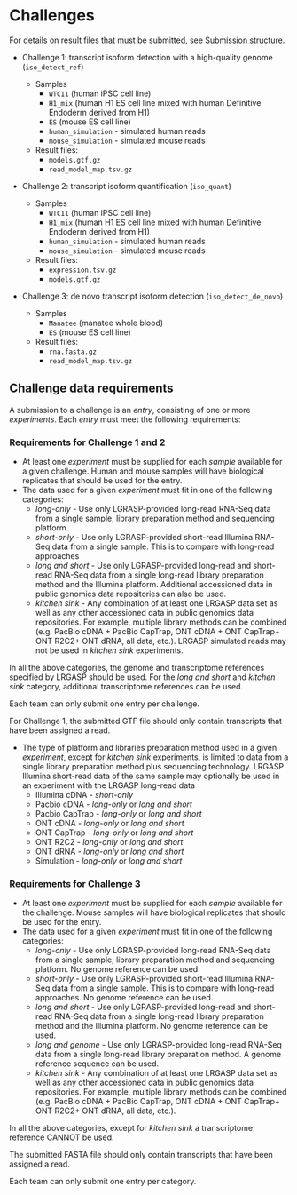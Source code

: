 # Challenges

For details on result files that must be submitted, see [Submission structure](submission.md).

* Challenge 1: transcript isoform detection with a high-quality genome (`iso_detect_ref`)
  * Samples
    * `WTC11` (human iPSC cell line)
    * `H1_mix` (human H1 ES cell line mixed with human Definitive Endoderm derived from H1)
    * `ES` (mouse ES cell line)
    * `human_simulation` - simulated human reads
    * `mouse_simulation` - simulated mouse reads
  * Result files:
    * `models.gtf.gz`
    * `read_model_map.tsv.gz`

* Challenge 2: transcript isoform quantification (`iso_quant`)
  * Samples
    * `WTC11` (human iPSC cell line)
    * `H1_mix` (human H1 ES cell line mixed with human Definitive Endoderm derived from H1)
    * `human_simulation` - simulated human reads
    * `mouse_simulation` - simulated mouse reads
  * Result files:
    * `expression.tsv.gz`
    * `models.gtf.gz`

* Challenge 3: de novo transcript isoform detection (`iso_detect_de_novo`)
  * Samples
    * `Manatee` (manatee whole blood)
    * `ES` (mouse ES cell line)
  * Result files:
    * `rna.fasta.gz`
    * `read_model_map.tsv.gz`

## Challenge data requirements

A submission to a challenge is an *entry*, consisting of
one or more *experiments*.
Each *entry* must meet the following requirements:

### Requirements for Challenge 1 and 2

* At least one *experiment* must be supplied for each *sample* available for
  a given challenge. Human and mouse samples will have biological replicates that should be used for the entry.
* The data used for a given *experiment* must fit in one of the following categories:
  * *long-only* - Use only LGRASP-provided long-read RNA-Seq data from a single sample, library preparation method and sequencing platform.
  * *short-only* - Use only LGRASP-provided short-read Illumina RNA-Seq data from a single sample. This is to compare with long-read  approaches
  * *long and short* - Use only LGRASP-provided long-read and short-read RNA-Seq data from a single long-read library preparation method and the Illumina platform. Additional accessioned data in public genomics data repositories can also be used.
  * *kitchen sink* - Any combination of at least one LRGASP data set as well as any other accessioned data in public genomics data repositories. For example, multiple library methods can be combined (e.g. PacBio cDNA + PacBio CapTrap, ONT cDNA + ONT CapTrap+ ONT R2C2+ ONT dRNA, all data, etc.).  LRGASP simulated reads may not be used in *kitchen sink* experiments.

In all the above categories, the genome and transcriptome references specified by LRGASP should be used. For the *long and short* and *kitchen sink* category, additional transcriptome references can be used.

Each team can only submit one entry per challenge.

For Challenge 1, the submitted GTF file should only contain transcripts that have been assigned a read.

* The type of platform and libraries preparation method used in a given *experiment*, except for *kitchen sink* experiments, is limited to data from a single library preparation method plus sequencing technology.  LRGASP Illumina short-read data of the same sample may optionally be used in an experiment with the LRGASP long-read data
  * Illumina cDNA - *short-only*
  * Pacbio cDNA - *long-only* or *long and short*
  * Pacbio CapTrap - *long-only* or *long and short*
  * ONT cDNA - *long-only* or *long and short*
  * ONT CapTrap - *long-only* or *long and short*
  * ONT R2C2 - *long-only* or *long and short*
  * ONT dRNA - *long-only* or *long and short*
  * Simulation - *long-only* or *long and short*

### Requirements for Challenge 3

* At least one *experiment* must be supplied for each *sample* available for the challenge. Mouse samples will have biological replicates that should be used for the entry.
* The data used for a given *experiment* must fit in one of the following categories:
  * *long-only* - Use only LGRASP-provided long-read RNA-Seq data from a single sample, library preparation method and sequencing platform. No genome reference can be used.
  * *short-only* - Use only LGRASP-provided short-read Illumina RNA-Seq data from a single sample. This is to compare with long-read approaches. No genome reference can be used.
  * *long and short* - Use only LGRASP-provided long-read and short-read RNA-Seq data from a single long-read library preparation method and the Illumina platform. No genome reference can be used.
  * *long and genome* - Use only LGRASP-provided long-read RNA-Seq data from a single long-read library preparation method. A genome reference sequence can be used.
  * *kitchen sink* - Any combination of at least one LRGASP data set as well as any other accessioned data in public genomics data repositories. For example, multiple library methods can be combined (e.g. PacBio cDNA + PacBio CapTrap, ONT cDNA + ONT CapTrap+ ONT R2C2+ ONT dRNA, all data, etc.).

In all the above categories, except for *kitchen sink* a transcriptome reference CANNOT be used.

The submitted FASTA file should only contain transcripts that have been assigned a read.

Each team can only submit one entry per category.
